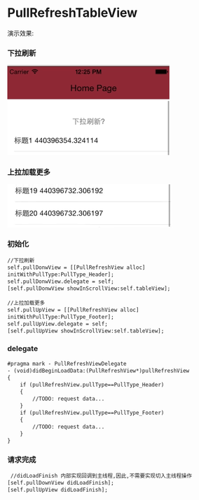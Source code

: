 PullRefreshTableView
===================


演示效果:

### 下拉刷新
![image](https://raw.githubusercontent.com/qixin1106/PullRefreshTableView/master/up.gif)

### 上拉加载更多
![image](https://raw.githubusercontent.com/qixin1106/PullRefreshTableView/master/down.gif)


### 初始化
    
    //下拉刷新
    self.pullDonwView = [[PullRefreshView alloc] initWithPullType:PullType_Header];
    self.pullDonwView.delegate = self;
    [self.pullDonwView showInScrollView:self.tableView];
 
    //上拉加载更多
    self.pullUpView = [[PullRefreshView alloc] initWithPullType:PullType_Footer];
    self.pullUpView.delegate = self;
    [self.pullUpView showInScrollView:self.tableView];
 
### delegate
 
    #pragma mark - PullRefreshViewDelegate
    - (void)didBeginLoadData:(PullRefreshView*)pullRefreshView
    {
        if (pullRefreshView.pullType==PullType_Header)
        {
            //TODO: request data...
        }
        if (pullRefreshView.pullType==PullType_Footer)
        {
            //TODO: request data...
        }
    }

### 请求完成

     //didLoadFinish 内部实现回调到主线程,因此,不需要实现切入主线程操作
    [self.pullDownView didLoadFinish];
    [self.pullUpView didLoadFinish];

